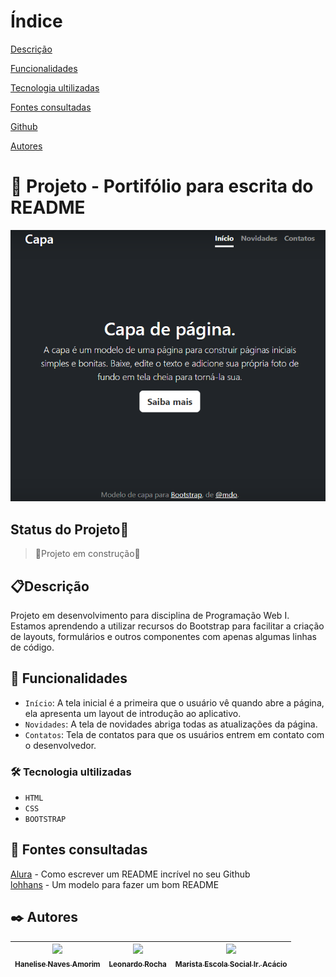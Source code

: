 # Índice

[Descrição](#descri%C3%A7%C3%A3o)  

[Funcionalidades](#funcionalidades)  

[Tecnologia ultilizadas](#tecnologia-ultilizadas)  

[Fontes consultadas](#fontes-consultadas)

[Github](https://github.com/)

[Autores](#autores)  

 

# 🚀 Projeto - Portifólio para escrita do README

![imagem](img/capa.png)

## Status do Projeto🚧
> 🚧Projeto em construção🚧

## 📋Descrição
Projeto em desenvolvimento para disciplina de Programação Web I. Estamos aprendendo a utilizar recursos do Bootstrap para facilitar a criação de  layouts, formulários e outros componentes com apenas algumas linhas de código.

## 🔧 Funcionalidades
- `Início`: A tela inicial é a primeira que o usuário vê quando abre a página, ela apresenta um layout de introdução ao aplicativo.
- `Novidades`: A tela de novidades abriga todas as atualizações da página.
- `Contatos`: Tela de contatos para que os usuários entrem em contato com o desenvolvedor.

### 🛠️ Tecnologia ultilizadas
- ``HTML``
- ``CSS``
- ``BOOTSTRAP``

## 📄 Fontes consultadas
[Alura](https://www.alura.com.br/artigos/escrever-bom-readme) - Como escrever um README incrível no seu Github  
[lohhans](https://gist.github.com/lohhans/f8da0b147550df3f96914d3797e9fb89) - Um modelo para fazer um bom README

## ✒️ Autores
| [<img loading="lazy" src="https://avatars.githubusercontent.com/u/105460028?v=4" width=115><br><sub>Hanelise Naves Amorim</sub>](https://github.com/hiseamorim) |  [<img loading="lazy" src="https://avatars.githubusercontent.com/u/86802310?v=4" width=115><br><sub>Leonardo Rocha</sub>](https://github.com/LeonardoRochaMarista) |  [<img loading="lazy" src="https://avatars.githubusercontent.com/u/86796647?s=200&v=4" width=115><br><sub>Marista Escola Social Ir. Acácio</sub>](https://github.com/MaristaIrAcacio) |
| :---: | :---: | :---: |
